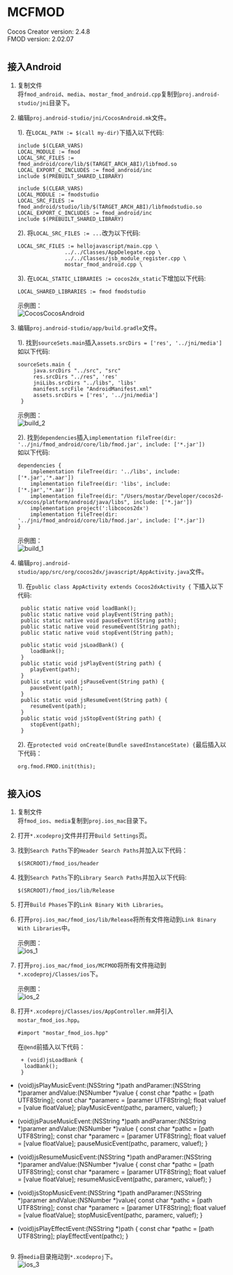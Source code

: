 # MCFMOD
Cocos Creator version: 2.4.8 \
FMOD version: 2.02.07

#
## 接入Android
1. 复制文件\
将`fmod_android`、`media`、`mostar_fmod_android.cpp`复制到`proj.android-studio/jni`目录下。
2. 编辑`proj.android-studio/jni/CocosAndroid.mk`文件。

   1). 在`LOCAL_PATH := $(call my-dir)`下插入以下代码:

    ```
    include $(CLEAR_VARS)
    LOCAL_MODULE := fmod
    LOCAL_SRC_FILES := fmod_android/core/lib/$(TARGET_ARCH_ABI)/libfmod.so
    LOCAL_EXPORT_C_INCLUDES := fmod_android/inc
    include $(PREBUILT_SHARED_LIBRARY)

    include $(CLEAR_VARS)
    LOCAL_MODULE := fmodstudio
    LOCAL_SRC_FILES := fmod_android/studio/lib/$(TARGET_ARCH_ABI)/libfmodstudio.so
    LOCAL_EXPORT_C_INCLUDES := fmod_android/inc
    include $(PREBUILT_SHARED_LIBRARY)
    ```

   2). 将`LOCAL_SRC_FILES := ...`改为以下代码:

    ```
    LOCAL_SRC_FILES := hellojavascript/main.cpp \
				   ../../Classes/AppDelegate.cpp \
				   ../../Classes/jsb_module_register.cpp \
				   mostar_fmod_android.cpp \
    ```

    3). 在`LOCAL_STATIC_LIBRARIES := cocos2dx_static`下增加以下代码:
    ```
    LOCAL_SHARED_LIBRARIES := fmod fmodstudio
    ```
    示例图：\
    ![CocosCocosAndroid](https://raw.githubusercontent.com/MostarChow/MCFMOD/main/README/CocosAndroid.png)


3. 编辑`proj.android-studio/app/build.gradle`文件。

   1). 找到`sourceSets.main`插入`assets.srcDirs = ['res', '../jni/media']`\
   如以下代码:

   ```
   sourceSets.main {
        java.srcDirs "../src", "src"
        res.srcDirs "../res", 'res'
        jniLibs.srcDirs "../libs", 'libs'
        manifest.srcFile "AndroidManifest.xml"
        assets.srcDirs = ['res', '../jni/media']
    }
   ```
   示例图：\
   ![build_2](https://raw.githubusercontent.com/MostarChow/MCFMOD/main/README/build_2.png)
   

    2). 找到`dependencies`插入`implementation fileTree(dir: '../jni/fmod_android/core/lib/fmod.jar', include: ['*.jar'])`\
    如以下代码:
    ```
    dependencies {
        implementation fileTree(dir: '../libs', include: ['*.jar','*.aar'])
        implementation fileTree(dir: 'libs', include: ['*.jar','*.aar'])
        implementation fileTree(dir: "/Users/mostar/Developer/cocos2d-x/cocos/platform/android/java/libs", include: ['*.jar'])
        implementation project(':libcocos2dx')
        implementation fileTree(dir: '../jni/fmod_android/core/lib/fmod.jar', include: ['*.jar'])
    }
    ```
    示例图：\
   ![build_1](https://raw.githubusercontent.com/MostarChow/MCFMOD/main/README/build_1.png)

4. 编辑`proj.android-studio/app/src/org/cocos2dx/javascript/AppActivity.java`文件。

   1). 在`public class AppActivity extends Cocos2dxActivity {` 下插入以下代码:
   ```
	public static native void loadBank();
	public static native void playEvent(String path);
	public static native void pauseEvent(String path);
	public static native void resumeEvent(String path);
	public static native void stopEvent(String path);

	public static void jsLoadBank() {
	   loadBank();
	}
	public static void jsPlayEvent(String path) {
	   playEvent(path);
	}
	public static void jsPauseEvent(String path) {
	   pauseEvent(path);
	}
	public static void jsResumeEvent(String path) {
	   resumeEvent(path);
	}
	public static void jsStopEvent(String path) {
	   stopEvent(path);
	}
   ```
   
   2). 在`protected void onCreate(Bundle savedInstanceState) {`最后插入以下代码：
   ```
   org.fmod.FMOD.init(this);
   ```

#
## 接入iOS
1. 复制文件\
将`fmod_ios`、`media`复制到`proj.ios_mac`目录下。

2. 打开`*.xcodeproj`文件并打开`Build Settings`页。

3. 找到`Search Paths`下的`Header Search Paths`并加入以下代码：
   ```
   $(SRCROOT)/fmod_ios/header
   ```
4. 找到`Search Paths`下的`Library Search Paths`并加入以下代码:
   ```
   $(SRCROOT)/fmod_ios/lib/Release
   ```
5. 打开`Build Phases`下的`Link Binary With Libraries`。

6. 打开`proj.ios_mac/fmod_ios/lib/Release`将所有文件拖动到`Link Binary With Libraries`中。
   
   示例图：\
   ![ios_1](https://raw.githubusercontent.com/MostarChow/MCFMOD/main/README/ios_1.png)

7. 打开`proj.ios_mac/fmod_ios/MCFMOD`将所有文件拖动到`*.xcodeproj/Classes/ios`下。
   
   示例图：\
   ![ios_2](https://raw.githubusercontent.com/MostarChow/MCFMOD/main/README/ios_2.png)

8. 打开`*.xcodeproj/Classes/ios/AppController.mm`并引入`mostar_fmod_ios.hpp`。
   ```
   #import "mostar_fmod_ios.hpp"
   ```
   
   在`@end`前插入以下代码：
   ```
	+ (void)jsLoadBank {
     loadBank();
    }

 + (void)jsPlayMusicEvent:(NSString *)path andParamer:(NSString *)paramer andValue:(NSNumber *)value {
     const char *pathc = [path UTF8String];
     const char *paramerc = [paramer UTF8String];
     float valuef = [value floatValue];
     playMusicEvent(pathc, paramerc, valuef);
    }

 + (void)jsPauseMusicEvent:(NSString *)path andParamer:(NSString *)paramer andValue:(NSNumber *)value {
     const char *pathc = [path UTF8String];
     const char *paramerc = [paramer UTF8String];
     float valuef = [value floatValue];
     pauseMusicEvent(pathc, paramerc, valuef);
 }

 + (void)jsResumeMusicEvent:(NSString *)path andParamer:(NSString *)paramer andValue:(NSNumber *)value {
     const char *pathc = [path UTF8String];
     const char *paramerc = [paramer UTF8String];
     float valuef = [value floatValue];
     resumeMusicEvent(pathc, paramerc, valuef);
 }

 + (void)jsStopMusicEvent:(NSString *)path andParamer:(NSString *)paramer andValue:(NSNumber *)value{
     const char *pathc = [path UTF8String];
     const char *paramerc = [paramer UTF8String];
     float valuef = [value floatValue];
     stopMusicEvent(pathc, paramerc, valuef);
 }

+ (void)jsPlayEffectEvent:(NSString *)path {
    const char *pathc = [path UTF8String];
    playEffectEvent(pathc);
}
   ```
   
9. 将`media`目录拖动到`*.xcodeproj`下。\
   ![ios_3](https://raw.githubusercontent.com/MostarChow/MCFMOD/main/README/ios_3.png)
